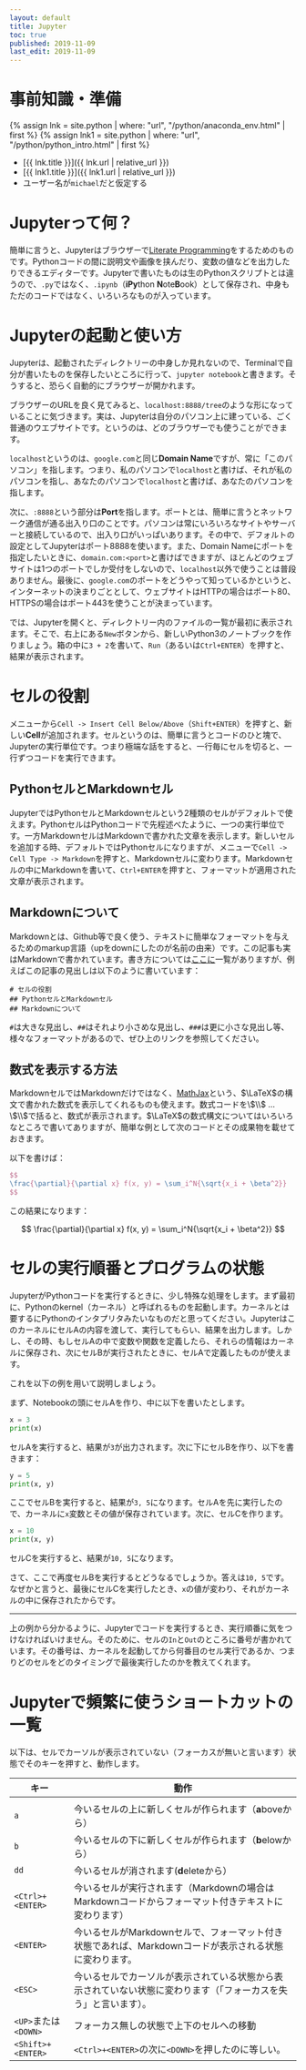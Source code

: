 ```yaml
---
layout: default
title: Jupyter
toc: true
published: 2019-11-09
last_edit: 2019-11-09
---
```


# 事前知識・準備

{% assign lnk = site.python | where: "url", "/python/anaconda_env.html" | first %}
{% assign lnk1 = site.python | where: "url", "/python/python_intro.html" | first %}
- [{{ lnk.title }}]({{ lnk.url | relative_url }})
- [{{ lnk1.title }}]({{ lnk1.url | relative_url }})
- ユーザー名が`michael`だと仮定する

# Jupyterって何？

簡単に言うと、Jupyterはブラウザーで[Literate Programming](https://ja.wikipedia.org/wiki/%E6%96%87%E8%8A%B8%E7%9A%84%E3%83%97%E3%83%AD%E3%82%B0%E3%83%A9%E3%83%9F%E3%83%B3%E3%82%B0)をするためのものです。Pythonコードの間に説明文や画像を挟んだり、変数の値などを出力したりできるエディターです。Jupyterで書いたものは生のPythonスクリプトとは違うので、`.py`ではなく、`.ipynb`（**iPy**thon **N**ote**B**ook）として保存され、中身もただのコードではなく、いろいろなものが入っています。

# Jupyterの起動と使い方

Jupyterは、起動されたディレクトリーの中身しか見れないので、Terminalで自分が書いたものを保存したいところに行って、`jupyter notebook`と書きます。そうすると、恐らく自動的にブラウザーが開かれます。

ブラウザーのURLを良く見てみると、`localhost:8888/tree`のような形になっていることに気づきます。実は、Jupyterは自分のパソコン上に建っている、ごく普通のウエブサイトです。というのは、どのブラウザーでも使うことができます。

`localhost`というのは、`google.com`と同じ**Domain Name**ですが、常に「このパソコン」を指します。つまり、私のパソコンで`localhost`と書けば、それが私のパソコンを指し、あなたのパソコンで`localhost`と書けば、あなたのパソコンを指します。

次に、`:8888`という部分は**Port**を指します。ポートとは、簡単に言うとネットワーク通信が通る出入り口のことです。パソコンは常にいろいろなサイトやサーバーと接続しているので、出入り口がいっぱいあります。その中で、デフォルトの設定としてJupyterはポート8888を使います。また、Domain Nameにポートを指定したいときに、`domain.com:<port>`と書けばできますが、ほとんどのウェブサイトは1つのポートでしか受付をしないので、`localhost`以外で使うことは普段ありません。最後に、`google.com`のポートをどうやって知っているかというと、インターネットの決まりごととして、ウェブサイトはHTTPの場合はポート80、HTTPSの場合はポート443を使うことが決まっています。

では、Jupyterを開くと、ディレクトリー内のファイルの一覧が最初に表示されます。そこで、右上にある`New`ボタンから、新しいPython3のノートブックを作りましょう。箱の中に`3 + 2`を書いて、`Run`（あるいは`Ctrl+ENTER`）を押すと、結果が表示されます。

# セルの役割

メニューから`Cell -> Insert Cell Below/Above`（`Shift+ENTER`）を押すと、新しい**Cell**が追加されます。セルというのは、簡単に言うとコードのひと塊で、Jupyterの実行単位です。つまり極端な話をすると、一行毎にセルを切ると、一行ずつコードを実行できます。

## PythonセルとMarkdownセル

JupyterではPythonセルとMarkdownセルという2種類のセルがデフォルトで使えます。PythonセルはPythonコードで先程述べたように、一つの実行単位です。一方MarkdownセルはMarkdownで書かれた文章を表示します。新しいセルを追加する時、デフォルトではPythonセルになりますが、メニューで`Cell -> Cell Type -> Markdown`を押すと、Markdownセルに変わります。Markdownセルの中にMarkdownを書いて、`Ctrl+ENTER`を押すと、フォーマットが適用された文章が表示されます。


## Markdownについて

Markdownとは、Github等で良く使う、テキストに簡単なフォーマットを与えるためのmarkup言語（upをdownにしたのが名前の由来）です。この記事も実はMarkdownで書かれています。書き方については[ここに](https://github.com/adam-p/markdown-here/wiki/Markdown-Cheatsheet)一覧がありますが、例えばこの記事の見出しは以下のように書いています：

```
# セルの役割
## PythonセルとMarkdownセル
## Markdownについて
```

`#`は大きな見出し、`##`はそれより小さめな見出し、`###`は更に小さな見出し等、様々なフォーマットがあるので、ぜひ上のリンクを参照してください。

## 数式を表示する方法

MarkdownセルではMarkdownだけではなく、[MathJax](https://www.mathjax.org/)という、$\LaTeX$の構文で書かれた数式を表示してくれるものも使えます。数式コードを\\$\\$ ... \\$\\$で括ると、数式が表示されます。$\LaTeX$の数式構文についてはいろいろなところで書いてありますが、簡単な例として次のコードとその成果物を載せておきます。

以下を書けば：
```latex
$$
\frac{\partial}{\partial x} f(x, y) = \sum_i^N{\sqrt{x_i + \beta^2}}
$$
```

この結果になります：

$$
\frac{\partial}{\partial x} f(x, y) = \sum_i^N{\sqrt{x_i + \beta^2}}
$$


# セルの実行順番とプログラムの状態

JupyterがPythonコードを実行するときに、少し特殊な処理をします。まず最初に、Pythonのkernel（カーネル）と呼ばれるものを起動します。カーネルとは要するにPythonのインタプリタみたいなものだと思ってください。JupyterはこのカーネルにセルAの内容を渡して、実行してもらい、結果を出力します。しかし、その時、もしセルAの中で変数や関数を定義したら、それらの情報はカーネルに保存され、次にセルBが実行されたときに、セルAで定義したものが使えます。

これを以下の例を用いて説明しましょう。

まず、Notebookの頭にセルAを作り、中に以下を書いたとします。

```python
x = 3
print(x)
```

セルAを実行すると、結果が`3`が出力されます。次に下にセルBを作り、以下を書きます：

```python
y = 5
print(x, y)
```

ここでセルBを実行すると、結果が`3, 5`になります。セルAを先に実行したので、カーネルに`x`変数とその値が保存されています。次に、セルCを作ります。

```python
x = 10
print(x, y)
```
セルCを実行すると、結果が`10, 5`になります。

さて、ここで再度セルBを実行するとどうなるでしょうか。答えは`10, 5`です。なぜかと言うと、最後にセルCを実行したとき、`x`の値が変わり、それがカーネルの中に保存されたからです。

---

上の例から分かるように、Jupyterでコードを実行するとき、実行順番に気をつけなければいけません。そのために、セルの`In`と`Out`のところに番号が書かれています。その番号は、カーネルを起動してから何番目のセル実行であるか、つまりどのセルをどのタイミングで最後実行したのかを教えてくれます。

# Jupyterで頻繁に使うショートカットの一覧

以下は、セルでカーソルが表示されていない（フォーカスが無いと言います）状態でそのキーを押すと、動作します。

| キー                 | 動作                                                                                                               |
|----------------------|------------------------------------------------------------------------------------------------------------------|
|                      |                                                                                                                  |
| `a`                  | 今いるセルの上に新しくセルが作られます（**a**boveから）                                                                   |
| `b`                  | 今いるセルの下に新しくセルが作られます（**b**elowから）                                                          |
| `dd`                 | 今いるセルが消されます(**d**eleteから）                                                                          |
| `<Ctrl>+<ENTER>`      | 今いるセルが実行されます（Markdownの場合はMarkdownコードからフォーマット付きテキストに変わります）               |
| `<ENTER>`            | 今いるセルがMarkdownセルで、フォーマット付き状態であれば、Markdownコードが表示される状態に変わります。           |
| `<ESC>`              | 今いるセルでカーソルが表示されている状態から表示されていない状態に変わります（「フォーカスを失う」と言います）。 |
| `<UP>`または`<DOWN>` | フォーカス無しの状態で上下のセルへの移動                                                                         |
| `<Shift>+<ENTER>`    | `<Ctrl>+<ENTER>`の次に`<DOWN>`を押したのに等しい。                                                                              |
